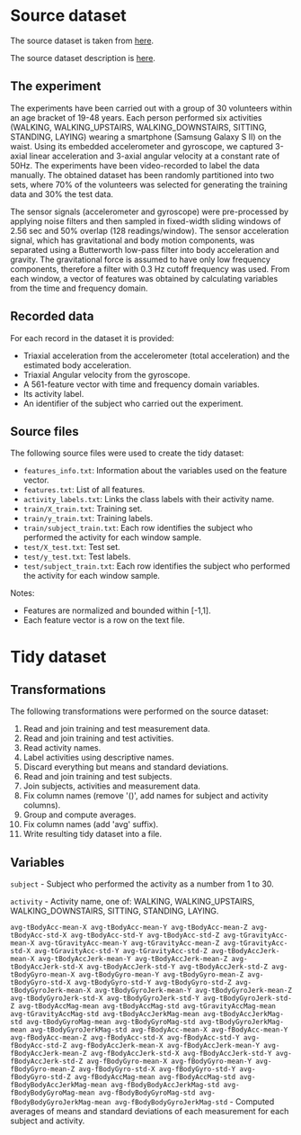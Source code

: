 # Source dataset
The source dataset is taken from [here](https://d396qusza40orc.cloudfront.net/getdata%2Fprojectfiles%2FUCI%20HAR%20Dataset.zip).

The source dataset description is [here](http://archive.ics.uci.edu/ml/datasets/Human+Activity+Recognition+Using+Smartphones).

## The experiment

The experiments have been carried out with a group of 30 volunteers within an age bracket of 19-48 years. Each person performed six activities (WALKING, WALKING_UPSTAIRS, WALKING_DOWNSTAIRS, SITTING, STANDING, LAYING) wearing a smartphone (Samsung Galaxy S II) on the waist. Using its embedded accelerometer and gyroscope, we captured 3-axial linear acceleration and 3-axial angular velocity at a constant rate of 50Hz. The experiments have been video-recorded to label the data manually. The obtained dataset has been randomly partitioned into two sets, where 70% of the volunteers was selected for generating the training data and 30% the test data. 

The sensor signals (accelerometer and gyroscope) were pre-processed by applying noise filters and then sampled in fixed-width sliding windows of 2.56 sec and 50% overlap (128 readings/window). The sensor acceleration signal, which has gravitational and body motion components, was separated using a Butterworth low-pass filter into body acceleration and gravity. The gravitational force is assumed to have only low frequency components, therefore a filter with 0.3 Hz cutoff frequency was used. From each window, a vector of features was obtained by calculating variables from the time and frequency domain.

## Recorded data

For each record in the dataset it is provided: 
- Triaxial acceleration from the accelerometer (total acceleration) and the estimated body acceleration. 
- Triaxial Angular velocity from the gyroscope. 
- A 561-feature vector with time and frequency domain variables. 
- Its activity label. 
- An identifier of the subject who carried out the experiment.

## Source files

The following source files were used to create the tidy dataset:
* `features_info.txt`: Information about the variables used on the feature vector.
* `features.txt`: List of all features.
* `activity_labels.txt`: Links the class labels with their activity name.
* `train/X_train.txt`: Training set.
* `train/y_train.txt`: Training labels.
* `train/subject_train.txt`: Each row identifies the subject who performed the activity for each window sample.
* `test/X_test.txt`: Test set.
* `test/y_test.txt`: Test labels.
* `test/subject_train.txt`: Each row identifies the subject who performed the activity for each window sample.

Notes:
- Features are normalized and bounded within [-1,1].
- Each feature vector is a row on the text file.

# Tidy dataset

## Transformations

The following transformations were performed on the source dataset:

1. Read and join training and test measurement data.
2. Read and join training and test activities.
3. Read activity names.
4. Label activities using descriptive names.
5. Discard everything but means and standard deviations.
6. Read and join training and test subjects.
7. Join subjects, activities and measurement data.
8. Fix column names (remove '()', add names for subject and activity columns).
9. Group and compute averages.
10. Fix column names (add 'avg' suffix).
11. Write resulting tidy dataset into a file.

## Variables

`subject` - Subject who performed the activity as a number from 1 to 30.

`activity` - Activity name, one of: WALKING, WALKING_UPSTAIRS, WALKING_DOWNSTAIRS, SITTING, STANDING, LAYING.

`avg-tBodyAcc-mean-X avg-tBodyAcc-mean-Y avg-tBodyAcc-mean-Z avg-tBodyAcc-std-X avg-tBodyAcc-std-Y avg-tBodyAcc-std-Z avg-tGravityAcc-mean-X avg-tGravityAcc-mean-Y avg-tGravityAcc-mean-Z avg-tGravityAcc-std-X avg-tGravityAcc-std-Y avg-tGravityAcc-std-Z avg-tBodyAccJerk-mean-X avg-tBodyAccJerk-mean-Y avg-tBodyAccJerk-mean-Z avg-tBodyAccJerk-std-X avg-tBodyAccJerk-std-Y avg-tBodyAccJerk-std-Z avg-tBodyGyro-mean-X avg-tBodyGyro-mean-Y avg-tBodyGyro-mean-Z avg-tBodyGyro-std-X avg-tBodyGyro-std-Y avg-tBodyGyro-std-Z avg-tBodyGyroJerk-mean-X avg-tBodyGyroJerk-mean-Y avg-tBodyGyroJerk-mean-Z avg-tBodyGyroJerk-std-X avg-tBodyGyroJerk-std-Y avg-tBodyGyroJerk-std-Z avg-tBodyAccMag-mean avg-tBodyAccMag-std avg-tGravityAccMag-mean avg-tGravityAccMag-std avg-tBodyAccJerkMag-mean avg-tBodyAccJerkMag-std avg-tBodyGyroMag-mean avg-tBodyGyroMag-std avg-tBodyGyroJerkMag-mean avg-tBodyGyroJerkMag-std avg-fBodyAcc-mean-X avg-fBodyAcc-mean-Y avg-fBodyAcc-mean-Z avg-fBodyAcc-std-X avg-fBodyAcc-std-Y avg-fBodyAcc-std-Z avg-fBodyAccJerk-mean-X avg-fBodyAccJerk-mean-Y avg-fBodyAccJerk-mean-Z avg-fBodyAccJerk-std-X avg-fBodyAccJerk-std-Y avg-fBodyAccJerk-std-Z avg-fBodyGyro-mean-X avg-fBodyGyro-mean-Y avg-fBodyGyro-mean-Z avg-fBodyGyro-std-X avg-fBodyGyro-std-Y avg-fBodyGyro-std-Z avg-fBodyAccMag-mean avg-fBodyAccMag-std avg-fBodyBodyAccJerkMag-mean avg-fBodyBodyAccJerkMag-std avg-fBodyBodyGyroMag-mean avg-fBodyBodyGyroMag-std avg-fBodyBodyGyroJerkMag-mean avg-fBodyBodyGyroJerkMag-std` - Computed averages of means and standard deviations of each measurement for each subject and activity.
